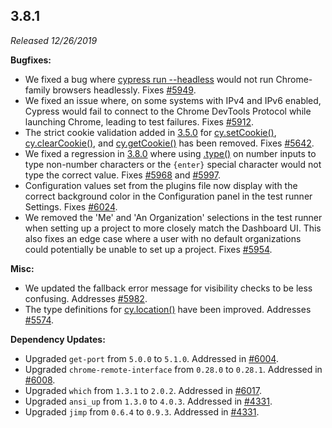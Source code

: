 ## 3.8.1

_Released 12/26/2019_

**Bugfixes:**

- We fixed a bug where
  [cypress run --headless](/guides/guides/command-line#cypress-run-headless)
  would not run Chrome-family browsers headlessly. Fixes
  [#5949](https://github.com/cypress-io/cypress/issues/5949).
- We fixed an issue where, on some systems with IPv4 and IPv6 enabled, Cypress
  would fail to connect to the Chrome DevTools Protocol while launching Chrome,
  leading to test failures. Fixes
  [#5912](https://github.com/cypress-io/cypress/issues/5912).
- The strict cookie validation added in [3.5.0](#3-5-0) for
  [cy.setCookie()](/api/commands/setcookie),
  [cy.clearCookie()](/api/commands/clearcookie), and
  [cy.getCookie()](/api/commands/getcookie) has been removed. Fixes
  [#5642](https://github.com/cypress-io/cypress/issues/5642).
- We fixed a regression in [3.8.0](#3-8-0) where using
  [.type()](/api/commands/type) on number inputs to type non-number characters
  or the `{enter}` special character would not type the correct value. Fixes
  [#5968](https://github.com/cypress-io/cypress/issues/5968) and
  [#5997](https://github.com/cypress-io/cypress/issues/5997).
- Configuration values set from the plugins file now display with the correct
  background color in the Configuration panel in the test runner Settings. Fixes
  [#6024](https://github.com/cypress-io/cypress/issues/6024).
- We removed the 'Me' and 'An Organization' selections in the test runner when
  setting up a project to more closely match the Dashboard UI. This also fixes
  an edge case where a user with no default organizations could potentially be
  unable to set up a project. Fixes
  [#5954](https://github.com/cypress-io/cypress/issues/5954).

**Misc:**

- We updated the fallback error message for visibility checks to be less
  confusing. Addresses
  [#5982](https://github.com/cypress-io/cypress/issues/5982).
- The type definitions for [cy.location()](/api/commands/location) have been
  improved. Addresses
  [#5574](https://github.com/cypress-io/cypress/issues/5574).

**Dependency Updates:**

- Upgraded `get-port` from `5.0.0` to `5.1.0`. Addressed in
  [#6004](https://github.com/cypress-io/cypress/pull/6004).
- Upgraded `chrome-remote-interface` from `0.28.0` to `0.28.1`. Addressed in
  [#6008](https://github.com/cypress-io/cypress/pull/6008).
- Upgraded `which` from `1.3.1` to `2.0.2`. Addressed in
  [#6017](https://github.com/cypress-io/cypress/pull/6017).
- Upgraded `ansi_up` from `1.3.0` to `4.0.3`. Addressed in
  [#4331](https://github.com/cypress-io/cypress/pull/4331).
- Upgraded `jimp` from `0.6.4` to `0.9.3`. Addressed in
  [#4331](https://github.com/cypress-io/cypress/pull/4331).
